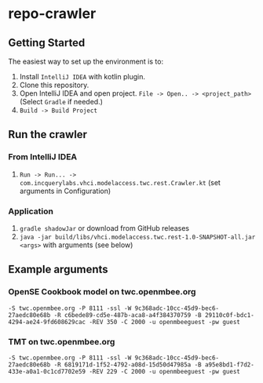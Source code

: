 # repo-crawler

## Getting Started
The easiest way to set up the environment is to:
1. Install `IntelliJ IDEA` with kotlin plugin.
2. Clone this repository.
3. Open IntelliJ IDEA and open project. `File -> Open.. -> <project_path>` (Select `Gradle` if needed.)
4. `Build -> Build Project`

## Run the crawler

### From IntelliJ IDEA

1. `Run -> Run... -> com.incquerylabs.vhci.modelaccess.twc.rest.Crawler.kt` (set arguments in Configuration)

### Application

1. `gradle shadowJar` or download from GitHub releases
1. `java -jar build/libs/vhci.modelaccess.twc.rest-1.0-SNAPSHOT-all.jar <args>` with arguments (see below)


## Example arguments

### OpenSE Cookbook model on twc.openmbee.org

`-S twc.openmbee.org -P 8111 -ssl -W 9c368adc-10cc-45d9-bec6-27aedc80e68b -R c6bede89-cd5e-487b-aca8-a4f384370759 -B 29110c0f-bdc1-4294-ae24-9fd608629cac -REV 350 -C 2000 -u openmbeeguest -pw guest`

### TMT on twc.openmbee.org

`-S twc.openmbee.org -P 8111 -ssl -W 9c368adc-10cc-45d9-bec6-27aedc80e68b -R 6819171d-1f52-4792-a08d-15d50d47985a -B a95e8bd1-f7d2-433e-a0a1-0c1cd7702e59 -REV 229 -C 2000 -u openmbeeguest -pw guest`
